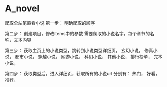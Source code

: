 # A_novel
爬取全站笔趣看小说
第一步：
明确爬取的顺序

第二步：
创建项目，修改items中的参数
需要爬取的小说名字，每个章节的名称，文本内容

第三步：
获取主页上的小说类型，跳转到小说类型详细页，
玄幻小说，
修真小说，
都市小说，
穿越小说，
网游小说，
科幻小说，
其他小说，
排行榜单，
完本小说，

第四步：
获取类型后，进入详细页，获取所有的小说url
分别有：
热门，
好看，
推荐，
